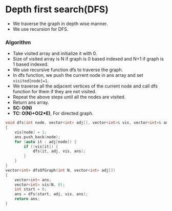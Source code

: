 # Depth first search(DFS)

-   We traverse the graph in depth wise manner.
-   We use recursion for DFS.

### Algorithm

-   Take visited array and initialize it with 0.
-   Size of visited array is N if graph is 0 based indexed and N+1 if graph is 1 based indexed.
-   We use recursive function dfs to traverse the graph.
-   In dfs function, we push the current node in ans array and set `visited[node]=1`.
-   We traverse all the adjacent vertices of the current node and call dfs function for them if they are not visited.
-   Repeat the above steps until all the nodes are visited.
-   Return ans array.
-   **SC: O(N)**
-   **TC: O(N)+O(2\*E)**, For directed graph.

```cpp
void dfs(int node, vector<int> adj[], vector<int>& vis, vector<int>& ans)
{
    vis[node] = 1;
    ans.push_back(node);
    for (auto it : adj[node]) {
        if (!vis[it]) {
            dfs(it, adj, vis, ans);
        }
    }
}
vector<int> dfsOfGraph(int N, vector<int> adj[])
{
    vector<int> ans;
    vector<int> vis(N, 0);
    int start = 0;
    ans = dfs(start, adj, vis, ans);
    return ans;
}
```

